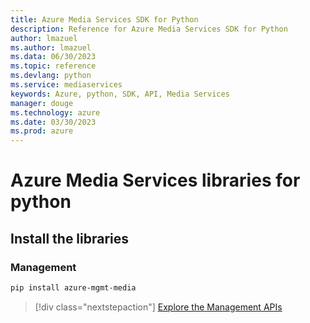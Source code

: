 ```yaml
---
title: Azure Media Services SDK for Python
description: Reference for Azure Media Services SDK for Python
author: lmazuel
ms.author: lmazuel
ms.data: 06/30/2023
ms.topic: reference
ms.devlang: python
ms.service: mediaservices
keywords: Azure, python, SDK, API, Media Services
manager: douge
ms.technology: azure
ms.date: 03/30/2023
ms.prod: azure
---
```

# Azure Media Services libraries for python

## Install the libraries


### Management

```bash
pip install azure-mgmt-media
```
> [!div class="nextstepaction"]
> [Explore the Management APIs](/python/api/overview/azure/mediaservices/management)